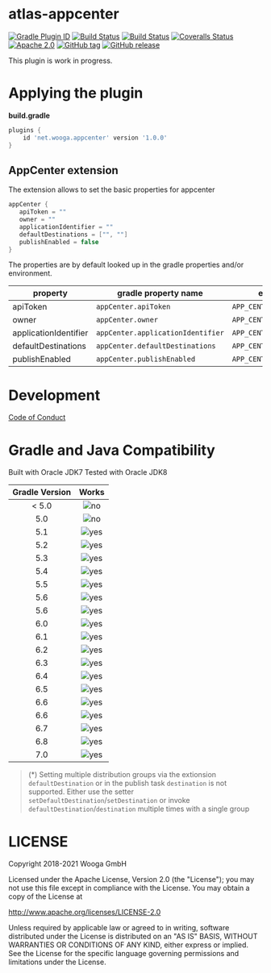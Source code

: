 atlas-appcenter
=================

[![Gradle Plugin ID](https://img.shields.io/badge/gradle-net.wooga.build--unity-brightgreen.svg?style=flat-square)](https://plugins.gradle.org/plugin/net.wooga.build-unity)
[![Build Status](https://wooga-shields.herokuapp.com/jenkins/s/https/atlas-jenkins.wooga.com/job/atlas-plugins/job/atlas-appcenter/job/master.svg?style=flat-square)]()
[![Build Status](https://img.shields.io/travis/wooga/atlas-appcenter/master.svg?style=flat-square)](https://travis-ci.org/wooga/atlas-appcenter)
[![Coveralls Status](https://img.shields.io/coveralls/wooga/atlas-appcenter/master.svg?style=flat-square)](https://coveralls.io/github/wooga/atlas-appcenter?branch=master)
[![Apache 2.0](https://img.shields.io/badge/license-Apache%202-blue.svg?style=flat-square)](https://raw.githubusercontent.com/wooga/atlas-appcenter/master/LICENSE)
[![GitHub tag](https://img.shields.io/github/tag/wooga/atlas-appcenter.svg?style=flat-square)]()
[![GitHub release](https://img.shields.io/github/release/wooga/atlas-appcenter.svg?style=flat-square)]()

This plugin is work in progress.

# Applying the plugin

**build.gradle**
```groovy
plugins {
    id 'net.wooga.appcenter' version '1.0.0'
}
```

AppCenter extension
-------------------

The extension allows to set the basic properties for appcenter

```groovy
appCenter {
   apiToken = ""
   owner = ""
   applicationIdentifier = ""
   defaultDestinations = ["", ""]
   publishEnabled = false
}
```

The properties are by default looked up in the gradle properties and/or environment.

| property              | gradle property name              | environment variable                |
| --------------------- | --------------------------------- | ----------------------------------- |
| apiToken              | `appCenter.apiToken`              | `APP_CENTER_API_TOKEN`              |
| owner                 | `appCenter.owner`                 | `APP_CENTER_OWNER`                  |
| applicationIdentifier | `appCenter.applicationIdentifier` | `APP_CENTER_APPLICATION_IDENTIFIER` |
| defaultDestinations   | `appCenter.defaultDestinations`   | `APP_CENTER_DEFAULT_DESTINATIONS`   |
| publishEnabled        | `appCenter.publishEnabled`        | `APP_CENTER_PUBLISH_ENABLED`        |

Development
===========

[Code of Conduct](docs/Code-of-conduct.md)

Gradle and Java Compatibility
=============================

Built with Oracle JDK7
Tested with Oracle JDK8

| Gradle Version  | Works  |
| :-------------: | :----: |
| < 5.0           | ![no]  |
| 5.0             | ![no]  |
| 5.1             | ![yes] |
| 5.2             | ![yes] |
| 5.3             | ![yes] |
| 5.4             | ![yes] |
| 5.5             | ![yes] |
| 5.6             | ![yes] |
| 5.6             | ![yes] |
| 6.0             | ![yes] |
| 6.1             | ![yes] |
| 6.2             | ![yes] |
| 6.3             | ![yes] |
| 6.4             | ![yes] |
| 6.5             | ![yes] |
| 6.6             | ![yes] |
| 6.6             | ![yes] |
| 6.7             | ![yes] |
| 6.8             | ![yes] |
| 7.0             | ![yes] |

> (*) Setting multiple distribution groups via the extionsion `defaultDestination` or in the publish task `destination` is not supported.
> Either use the setter `setDefaultDestination`/`setDestination` or invoke `defaultDestination`/`destination` multiple times with a single group

LICENSE
=======

Copyright 2018-2021 Wooga GmbH

Licensed under the Apache License, Version 2.0 (the "License");
you may not use this file except in compliance with the License.
You may obtain a copy of the License at

<http://www.apache.org/licenses/LICENSE-2.0>

Unless required by applicable law or agreed to in writing, software
distributed under the License is distributed on an "AS IS" BASIS,
WITHOUT WARRANTIES OR CONDITIONS OF ANY KIND, either express or implied.
See the License for the specific language governing permissions and
limitations under the License.

<!-- Links -->
[gradle]:               https://gradle.org/ "Gradle"
[gradle_finalizedBy]:   https://docs.gradle.org/3.5/dsl/org.gradle.api.Task.html#org.gradle.api.Task:finalizedBy
[gradle_dependsOn]:     https://docs.gradle.org/3.5/dsl/org.gradle.api.Task.html#org.gradle.api.Task:dependsOn

[yes]:                  https://resources.atlas.wooga.com/icons/icon_check.svg "yes"
[no]:                   https://resources.atlas.wooga.com/icons/icon_uncheck.svg "no"


